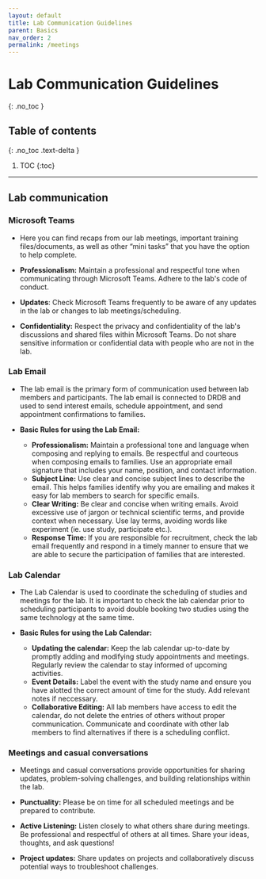 ```yaml
---
layout: default
title: Lab Communication Guidelines
parent: Basics
nav_order: 2
permalink: /meetings
---
```


# Lab Communication Guidelines
{: .no_toc }

## Table of contents
{: .no_toc .text-delta }

1. TOC
{:toc}

---

## Lab communication

### **Microsoft Teams**
   - Here you can find recaps from our lab meetings, important training files/documents, as well as other “mini tasks” that you have the option to help complete.

  - **Professionalism:** Maintain a professional and respectful tone when communicating through Microsoft Teams. Adhere to the lab's code of conduct. 
  - **Updates**: Check Microsoft Teams frequently to be aware of any updates in the lab or changes to lab meetings/scheduling. 
  - **Confidentiality:** Respect the privacy and confidentiality of the lab's discussions and shared files within Microsoft Teams. Do not share sensitive information or confidential data with people who are not in the lab. 
  
### **Lab Email**
   - The lab email is the primary form of communication used between lab members and participants. The lab email is connected to DRDB and used to send interest emails, schedule appointment, and send appointment confirmations to families. 

- **Basic Rules for using the Lab Email:** 
    - **Professionalism:** Maintain a professional tone and language when composing and replying to emails. Be respectful and courteous when composing emails to families. Use an appropriate email signature that includes your name, position, and contact information. 
    - **Subject Line:** Use clear and concise subject lines to describe the email. This helps families identify why you are emailing and makes it easy for lab members to search for specific emails.
    - **Clear Writing:** Be clear and concise when writing emails. Avoid excessive use of jargon or technical scientific terms, and provide context when necessary. Use lay terms, avoiding words like experiment (ie. use study, participate etc.). 
    - **Response Time:** If you are responsible for recruitment, check the lab email frequently and respond in a timely manner to ensure that we are able to secure the participation of families that are interested. 

### **Lab Calendar**
  - The Lab Calendar is used to coordinate the scheduling of studies and meetings for the lab. It is important to check the lab calendar prior to scheduling participants to avoid double booking two studies using the same technology at the same time. 

- **Basic Rules for using the Lab Calendar:**
  - **Updating the calendar:** Keep the lab calendar up-to-date by promptly adding and modifying study appointments and meetings. Regularly review the calendar to stay informed of upcoming activities.
  - **Event Details:** Label the event with the study name and ensure you have alotted the correct amount of time for the study. Add relevant notes if neccessary. 
  - **Collaborative Editing:** All lab members have access to edit the calendar, do not delete the entries of others without proper communication. Communicate and coordinate with other lab members to find alternatives if there is a scheduling conflict.

### **Meetings and casual conversations**
   - Meetings and casual conversations provide opportunities for sharing updates, problem-solving challenges, and building relationships within the lab. 

   - **Punctuality:** Please be on time for all scheduled meetings and be prepared to contribute.
   - **Active Listening:** Listen closely to what others share during meetings. Be professional and respectful of others at all times. Share your ideas, thoughts, and ask questions!
   - **Project updates:** Share updates on projects and collaboratively discuss potential ways to troubleshoot challenges. 
   

